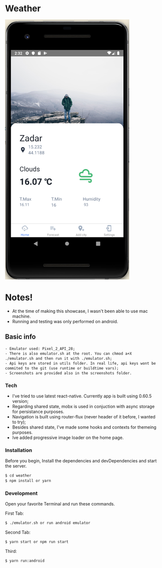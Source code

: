# Weather

![Alt text](screenshots/home.png 'Screenshot of the home page')

# Notes!

- At the time of making this showcase, I wasn't been able to use mac machine.
- Running and testing was only performed on android.

## Basic info

    - Emulator used: Pixel_2_API_28;
    - There is also emulator.sh at the root. You can chmod a+X ./emulator.sh and then run it with ./emulator.sh;
    - Api keys are stored in utils folder. In real life, api keys wont be commited to the git (use runtime or buildtime vars);
    - Screenshots are provided also in the screenshots folder.

### Tech

- I've tried to use latest react-native. Currently app is built using 0.60.5 version;
- Regarding shared state, mobx is used in conjuction with async storage for persistance purposes.
- Navigation is built using router-flux (never header of it before, I wanted to try);
- Besides shared state, I've made some hooks and contexts for themeing purposes.
- Ive added progressive image loader on the home page.

### Installation

Before you begin, Install the dependencies and devDependencies and start the server.

```sh
$ cd weather
$ npm install or yarn
```

### Development

Open your favorite Terminal and run these commands.

First Tab:

```sh
$ ./emulator.sh or run android emulator
```

Second Tab:

```sh
$ yarn start or npm run start
```

Third:

```sh
$ yarn run:android
```
